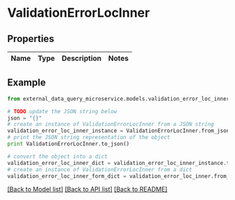 # ValidationErrorLocInner


## Properties

Name | Type | Description | Notes
------------ | ------------- | ------------- | -------------

## Example

```python
from external_data_query_microservice.models.validation_error_loc_inner import ValidationErrorLocInner

# TODO update the JSON string below
json = "{}"
# create an instance of ValidationErrorLocInner from a JSON string
validation_error_loc_inner_instance = ValidationErrorLocInner.from_json(json)
# print the JSON string representation of the object
print ValidationErrorLocInner.to_json()

# convert the object into a dict
validation_error_loc_inner_dict = validation_error_loc_inner_instance.to_dict()
# create an instance of ValidationErrorLocInner from a dict
validation_error_loc_inner_form_dict = validation_error_loc_inner.from_dict(validation_error_loc_inner_dict)
```
[[Back to Model list]](../README.md#documentation-for-models) [[Back to API list]](../README.md#documentation-for-api-endpoints) [[Back to README]](../README.md)


